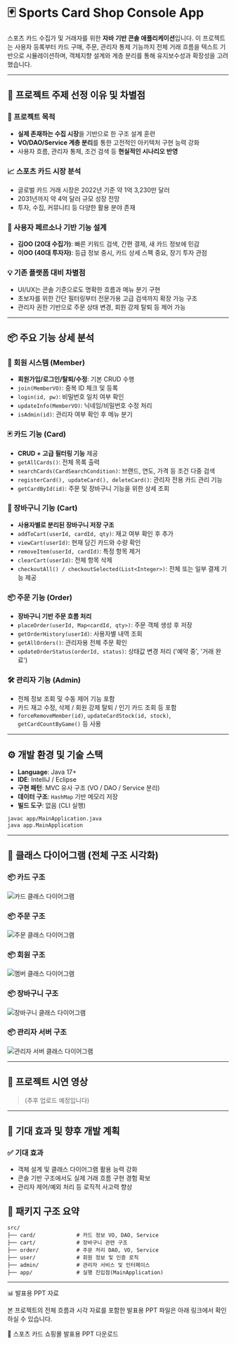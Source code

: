 
# 🃏 Sports Card Shop Console App

스포츠 카드 수집가 및 거래자를 위한 **자바 기반 콘솔 애플리케이션**입니다. 이 프로젝트는 사용자 등록부터 카드 구매, 주문, 관리자 통제 기능까지 전체 거래 흐름을 텍스트 기반으로 시뮬레이션하며, 객체지향 설계와 계층 분리를 통해 유지보수성과 확장성을 고려했습니다.

---

## 🧠 프로젝트 주제 선정 이유 및 차별점

### 🎯 프로젝트 목적

* **실제 존재하는 수집 시장**을 기반으로 한 구조 설계 훈련
* **VO/DAO/Service 계층 분리**를 통한 고전적인 아키텍처 구현 능력 강화
* 사용자 흐름, 관리자 통제, 조건 검색 등 **현실적인 시나리오 반영**

### 📈 스포츠 카드 시장 분석

* 글로벌 카드 거래 시장은 2022년 기준 약 1억 3,230만 달러
* 2031년까지 약 4억 달러 규모 성장 전망
* 투자, 수집, 커뮤니티 등 다양한 활용 분야 존재

### 🧍 사용자 페르소나 기반 기능 설계

* **김OO (20대 수집가)**: 빠른 키워드 검색, 간편 결제, 새 카드 정보에 민감
* **이OO (40대 투자자)**: 등급 정보 중시, 카드 상세 스펙 중요, 장기 투자 관점

### 💡 기존 플랫폼 대비 차별점

* UI/UX는 콘솔 기준으로도 명확한 흐름과 메뉴 분기 구현
* 초보자를 위한 간단 필터링부터 전문가용 고급 검색까지 확장 가능 구조
* 관리자 권한 기반으로 주문 상태 변경, 회원 강제 탈퇴 등 제어 가능

---

## 📦 주요 기능 상세 분석

### 👤 회원 시스템 (Member)

* **회원가입/로그인/탈퇴/수정**: 기본 CRUD 수행
* `join(MemberVO)`: 중복 ID 체크 및 등록
* `login(id, pw)`: 비밀번호 일치 여부 확인
* `updateInfo(MemberVO)`: 닉네임/비밀번호 수정 처리
* `isAdmin(id)`: 관리자 여부 확인 후 메뉴 분기

### 🃏 카드 기능 (Card)

* **CRUD + 고급 필터링 기능** 제공
* `getAllCards()`: 전체 목록 출력
* `searchCards(CardSearchCondition)`: 브랜드, 연도, 가격 등 조건 다중 검색
* `registerCard(), updateCard(), deleteCard()`: 관리자 전용 카드 관리 기능
* `getCardById(id)`: 주문 및 장바구니 기능을 위한 상세 조회

### 🛒 장바구니 기능 (Cart)

* **사용자별로 분리된 장바구니 저장 구조**
* `addToCart(userId, cardId, qty)`: 재고 여부 확인 후 추가
* `viewCart(userId)`: 현재 담긴 카드와 수량 확인
* `removeItem(userId, cardId)`: 특정 항목 제거
* `clearCart(userId)`: 전체 항목 삭제
* `checkoutAll() / checkoutSelected(List<Integer>)`: 전체 또는 일부 결제 기능 제공

### 📦 주문 기능 (Order)

* **장바구니 기반 주문 흐름 처리**
* `placeOrder(userId, Map<cardId, qty>)`: 주문 객체 생성 후 저장
* `getOrderHistory(userId)`: 사용자별 내역 조회
* `getAllOrders()`: 관리자용 전체 주문 확인
* `updateOrderStatus(orderId, status)`: 상태값 변경 처리 ('예약 중', '거래 완료')

### 🛠 관리자 기능 (Admin)

* 전체 정보 조회 및 수동 제어 기능 포함
* 카드 재고 수정, 삭제 / 회원 강제 탈퇴 / 인기 카드 조회 등 포함
* `forceRemoveMember(id)`, `updateCardStock(id, stock)`, `getCardCountByGame()` 등 사용

---

## ⚙️ 개발 환경 및 기술 스택

* **Language**: Java 17+
* **IDE**: IntelliJ / Eclipse
* **구현 패턴**: MVC 유사 구조 (VO / DAO / Service 분리)
* **데이터 구조**: `HashMap` 기반 메모리 저장
* **빌드 도구**: 없음 (CLI 실행)

```bash
javac app/MainApplication.java
java app.MainApplication
```

---

## 📌 클래스 다이어그램 (전체 구조 시각화)

### 📦 카드 구조
![카드 클래스 다이어그램](https://github.com/user-attachments/assets/defb8860-734d-4aee-8ecb-011665839011)



### 📦 주문 구조

![주문 클래스 다이어그램](https://github.com/user-attachments/assets/e6860c07-a07c-4ec1-b7b1-3ffb97db5333)


### 📦 회원 구조

![멤버 클래스 다이어그램](https://github.com/user-attachments/assets/c914db1b-3be8-4c8a-b6dc-35843c95fcae)


### 📦 장바구니 구조

![장바구니 클래스 다이어그램](https://github.com/user-attachments/assets/80f07c63-c098-4a6b-84e7-9b68d3d89e33)


### 📦 관리자 서버 구조

![관리자 서버 클래스 다이어그램](https://github.com/user-attachments/assets/218ac13e-2dda-467c-b02d-9830c4904033)


---

## 🎥 프로젝트 시연 영상

> (추후 업로드 예정입니다)

---

## 🌱 기대 효과 및 향후 개발 계획

### ✅ 기대 효과

* 객체 설계 및 클래스 다이어그램 활용 능력 강화
* 콘솔 기반 구조에서도 실제 거래 흐름 구현 경험 확보
* 관리자 제어/예외 처리 등 로직적 사고력 향상



## 📁 패키지 구조 요약

```
src/
├── card/             # 카드 정보 VO, DAO, Service
├── cart/             # 장바구니 관련 구조
├── order/            # 주문 처리 DAO, VO, Service
├── user/             # 회원 정보 및 인증 로직
├── admin/            # 관리자 서비스 및 인터페이스
├── app/              # 실행 진입점(MainApplication)
```

---

📊 발표용 PPT 자료

본 프로젝트의 전체 흐름과 시각 자료를 포함한 발표용 PPT 파일은 아래 링크에서 확인하실 수 있습니다.

🔗 스포츠 카드 쇼핑몰 발표용 PPT 다운로드

